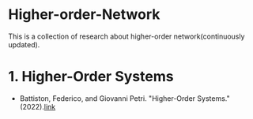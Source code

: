 # Higher-order-Network

This is a collection of research about higher-order network(continuously updated).

# 1. Higher-Order Systems
- Battiston, Federico, and Giovanni Petri. "Higher-Order Systems." (2022).[link](https://link.springer.com/book/10.1007/978-3-030-91374-8?utm_medium=referral&utm_source=google_books&utm_campaign=3_pier05_buy_print&utm_content=en_08082017)

